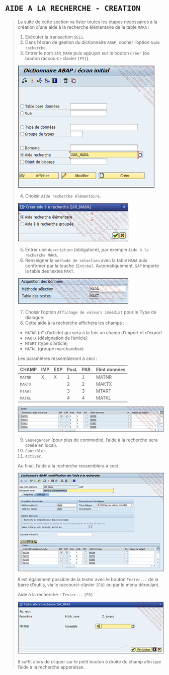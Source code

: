# **`AIDE A LA RECHERCHE - CREATION`**

> La suite de cette section va lister toutes les étapes nécessaires à la création d’une aide à la recherche élémentaire de la table `MARA` :
>
> 1. Exécuter la transaction `SE11`.
> 2. Dans l’écran de gestion du dictionnaire `ABAP`, cocher l’option `Aide recherche`.
> 3. Entrer le nom `ZAR_MARA` puis appuyer sur le bouton `Créer` (ou bouton raccourci-clavier `[F5]`).
>
> ![](../00_Ressources/05_15_01.png)
>
> 4. Choisir `Aide recherche élémentaire`.
>
> ![](../00_Ressources/05_15_02.png)
>
> 5. Entrer une `description` (obligatoire), par exemple `Aide à la recherche MARA`.
> 6. Renseigner la `méthode de sélection` avec la table `MARA` puis confirmer par la touche `[Entrée]`. Automatiquement, `SAP` importe la table des textes `MAKT`.
>
> ![](../00_Ressources/05_15_03.png)
>
> 7. Choisir l’option `Affichage de valeurs immédiat` pour le Type de dialogue.
> 8. Cette aide à la recherche affichera les champs :
>
> - `MATNR` (n° d’article) qui sera à la fois un champ d’import et d’export
> - `MAKTX` (désignation de l’article)
> - `MTART` (type d’article)
> - `MATKL` (groupe marchandise)
>
> Les paramètres ressembleront à ceci :
>
> | CHAMP   | IMP | EXP | PosL | PAR. | Elmt données |
> | ------- | --- | --- | ---- | ---- | ------------ |
> | `MATNR` | X   | X   | 1    | 1    | MATNR        |
> | `MAKTX` |     |     | 2    | 2    | MAKTX        |
> | `MTART` |     |     | 3    | 3    | MTART        |
> | `MATKL` |     |     | 4    | 4    | MATKL        |
>
> ![](../00_Ressources/05_15_04.png)
>
> 9. `Sauvegarder` (pour plus de commodité, l’aide à la recherche sera créée en local).
> 10. `Contrôler`.
> 11. `Activer`.
>
> Au final, l’aide à la recherche ressemblera à ceci :
>
> ![](../00_Ressources/05_15_05.png)
>
> Il est également possible de la tester avec le bouton `Tester...` de la barre d’outils, via le raccourci-clavier `[F8]` ou par le menu déroulant.
>
> Aide à la recherche - `Tester...` `[F8]`
>
> ![](../00_Ressources/05_15_06.png)
>
> Il suffit alors de cliquer sur le petit bouton à droite du champ afin que l’aide à la recherche apparaisse.
